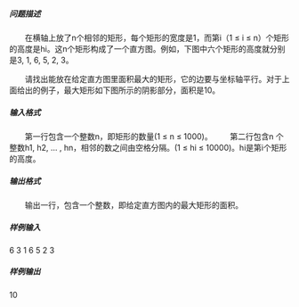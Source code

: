 ##### 问题描述
　　在横轴上放了n个相邻的矩形，每个矩形的宽度是1，而第i（1 ≤ i ≤ n）个矩形的高度是hi。这n个矩形构成了一个直方图。例如，下图中六个矩形的高度就分别是3, 1, 6, 5, 2, 3。

　　请找出能放在给定直方图里面积最大的矩形，它的边要与坐标轴平行。对于上面给出的例子，最大矩形如下图所示的阴影部分，面积是10。

##### 输入格式
　　第一行包含一个整数n，即矩形的数量(1 ≤ n ≤ 1000)。
　　第二行包含n 个整数h1, h2, … , hn，相邻的数之间由空格分隔。(1 ≤ hi ≤ 10000)。hi是第i个矩形的高度。
##### 输出格式
　　输出一行，包含一个整数，即给定直方图内的最大矩形的面积。
##### 样例输入
6
3 1 6 5 2 3
##### 样例输出
10